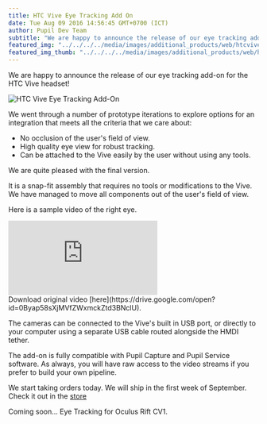 ```yaml
---
title: HTC Vive Eye Tracking Add On
date: Tue Aug 09 2016 14:56:45 GMT+0700 (ICT)
author: Pupil Dev Team
subtitle: "We are happy to announce the release of our eye tracking add-on for the HTC Vive headset. 120hz binocular eye tracking for the Vive..."
featured_img: "../../../../media/images/additional_products/web/htcviveb.png"
featured_img_thumb: "../../../../media/images/additional_products/web/htcviveb.png"
---
```


We are happy to announce the release of our eye tracking add-on for the HTC Vive headset!

<img src="../../../../media/images/additional_products/web/htcviveb.png" class='Feature-image' alt="HTC Vive Eye Tracking Add-On" title="HTC Vive eye tracking add on">

We went through a number of prototype iterations to explore options for an integration that meets all the criteria that we care about:
  + No occlusion of the user's field of view.
  + High quality eye view for robust tracking.
  + Can be attached to the Vive easily by the user without using any tools.

We are quite pleased with the final version.

It is a snap-fit assembly that requires no tools or modifications to the Vive. We have managed to move all components out of the user's field of view. 

Here is a sample video of the right eye.

<div class="Feature-video-container-16by9">
	<iframe class="Feature-video" src="https://www.youtube.com/embed/DpOUeKS5Ntk?rel=0&amp;showinfo=0" frameborder="0" allowfullscreen></iframe>
</div>
Download original video [here](https://drive.google.com/open?id=0Byap58sXjMVfZWxmckZtd3BNclU).

The cameras can be connected to the Vive's built in USB port, or directly to your computer using a separate USB cable routed alongside the HMDI tether.

The add-on is fully compatible with Pupil Capture and Pupil Service software. As always, you will have raw access to the video streams if you prefer to build your own pipeline. 

We start taking orders today. We will ship in the first week of September. Check it out in the [store](/store#products)

Coming soon...
Eye Tracking for Oculus Rift CV1.

